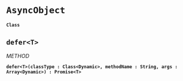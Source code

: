 
# `AsyncObject` 
**`Class`**









    

    
## `defer<T>`
*METHOD*

**`defer<T>(classType : Class<Dynamic>, methodName : String, args : Array<Dynamic>) : Promise<T>`**


    
   




